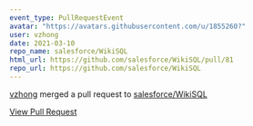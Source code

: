 ```yaml
---
event_type: PullRequestEvent
avatar: "https://avatars.githubusercontent.com/u/1855260?"
user: vzhong
date: 2021-03-10
repo_name: salesforce/WikiSQL
html_url: https://github.com/salesforce/WikiSQL/pull/81
repo_url: https://github.com/salesforce/WikiSQL
---
```


<a href='https://github.com/vzhong' target='_blank'>vzhong</a> merged a pull request to <a href='https://github.com/salesforce/WikiSQL' target='_blank'>salesforce/WikiSQL</a>

<a href='https://github.com/salesforce/WikiSQL/pull/81' target='_blank'>View Pull Request</a>